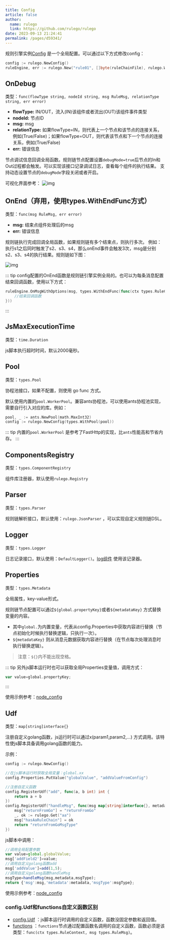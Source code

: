 ```yaml
---
title: Config
article: false
author: 
  name: rulego
  link: https://github.com/rulego/rulego
date: 2023-09-13 21:24:41
permalink: /pages/d59341/
---
```



规则引擎实例[Config](https://github.com/rulego/rulego/blob/main/api/types/config.go) 是一个全局配置。可以通过以下方式修改config：

```go
config := rulego.NewConfig()
ruleEngine, err := rulego.New("rule01", []byte(ruleChainFile), rulego.WithConfig(config))
```

## OnDebug

类型：`func(flowType string, nodeId string, msg RuleMsg, relationType string, err error)`
- **flowType:** IN/OUT，流入(IN)该组件或者流出(OUT)该组件事件类型
- **nodeId:** 节点ID
- **msg:** msg
- **relationType:** 如果flowType=IN，则代表上一个节点和该节点的连接关系，例如(True/False)；如果flowType=OUT，则代表该节点和下一个节点的连接关系，例如(True/False)
- **err:** 错误信息

节点调试信息回调全局函数。规则链节点配置设置`debugMode=true`后节点的In和Out过程都会触发。可以实现该接口记录调试日志，查看每个组件的执行结果。
支持动态设置节点的`debugMode`字段关闭或者开启。

可视化界面参考：
![img](/img/ondebug-view.png)

## OnEnd（弃用，使用types.WithEndFunc方式）

类型：`func(msg RuleMsg, err error)`
- **msg:** 结束点组件处理后的msg
- **err:** 错误信息

规则链执行完成回调全局函数，如果规则链有多个结束点，则执行多次。
例如：执行s1之后同时触发了s2、s3、s4，那么onEnd事件会触发3次，msg是分别s2、s3、s4的执行结果。规则链如下图：

![img](/img/chain/onend_example.png)

::: tip 
config配置的OnEnd函数是规则链引擎实例全局的。也可以为每条消息配置结束回调函数，使用以下方式：

```go
ruleEngine.OnMsgWithOptions(msg, types.WithEndFunc(func(ctx types.RuleContext,msg types.RuleMsg, err error) {
    //结束回调函数 
}))
```
:::

## JsMaxExecutionTime

类型：`time.Duration`

js脚本执行超时时间，默认2000毫秒。

## Pool


类型：`types.Pool`

协程池接口，如果不配置，则使用 go func 方式。

默认使用内置的`pool.WorkerPool`。兼容ants协程池，可以使用ants协程池实现，需要自行引入对应的库。例如：

```go
pool, _ := ants.NewPool(math.MaxInt32)
config := rulego.NewConfig(types.WithPool(pool))
```

::: tip
内置的`pool.WorkerPool` 是参考了FastHttp的实现，比`ants`性能高和节省内存。
:::

## ComponentsRegistry

类型：`types.ComponentRegistry`

组件库注册器，默认使用`rulego.Registry`

## Parser

类型：`types.Parser`

规则链解析接口，默认使用：`rulego.JsonParser` ，可以实现自定义规则链DSL。

## Logger

类型：`types.Logger`

日志记录接口，默认使用：`DefaultLogger()`。[log组件](/pages/020050/) 使用该记录器。

## Properties


类型：`types.Metadata`

全局属性，key-value形式。

规则链节点配置可以通过`${global.propertyKey}`或者`${metadataKey}` 方式替换变量的内容。

- 其中`global.`为内置变量，代表从config.Properties中获取内容进行替换（节点初始化时候执行替换逻辑，只执行一次）。
- `${metadataKey}` 则从消息元数据获取内容进行替换（在节点每次处理消息时执行替换逻辑）。

> 注意：`${}`内不能出现空格。

::: tip
另外js脚本运行时也可以获取全局Properties变量值，调用方式：
```go
var value=global.propertyKey;
```
:::

使用示例参考：[node_config](https://github.com/rulego/rulego/tree/main/examples/node_config/node_config.go)

## Udf

类型：`map[string]interface{}`

注册自定义golang函数，js运行时可以通过x(param1,param2,...) 方式调用。该特性使js脚本具备调用golang函数的能力。

示例：
```go
config := rulego.NewConfig()

//在js脚本运行时获取全局变量：global.xx
config.Properties.PutValue("globalValue", "addValueFromConfig")

//注册自定义函数
config.RegisterUdf("add", func(a, b int) int {
    return a + b
})
config.RegisterUdf("handleMsg", func(msg map[string]interface{}, metadata map[string]string, msgType string) string {
    msg["returnFromGo"] = "returnFromGo"
    _, ok := rulego.Get("aa")
    msg["hasAaRuleChain"] = ok
    return "returnFromGoMsgType"
})
```
js脚本中调用：
```javascript
//调用全局配置参数
var value=global.globalValue;
msg['addField2']=value;
//调用自定义golang函数add
msg['addValue']=add(1,5); 
//调用自定义golang函数handleMsg
msgType=handleMsg(msg,metadata,msgType);
return {'msg':msg,'metadata':metadata,'msgType':msgType};
```

使用示例参考：[node_config](https://github.com/rulego/rulego/tree/main/examples/node_config/node_config.go)

### config.Udf和functions自定义函数区别
- [config.Udf](/pages/d59341/#udf) ：js脚本运行时调用的自定义函数，函数没固定参数和返回值。
- [functions](/pages/b7edde/) ：`functions`节点通过配置函数名调用的自定义函数，函数必须是该类型：`func(ctx types.RuleContext, msg types.RuleMsg)`。